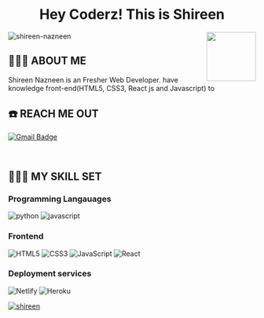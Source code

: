 <h1 align="center">
<!-- <img src="https://github.com/blackcater/blackcater/raw/master/images/Hi.gif" height="32" /> -->
Hey Coderz!   This is  Shireen
<!-- <img src="https://github.com/blackcater/blackcater/raw/master/images/Hi.gif" height="32" /> -->
</h1>

<img align='right' src="https://media.giphy.com/media/LmNwrBhejkK9EFP504/giphy.gif" width="100">
<p align="left"> <img src="https://komarev.com/ghpvc/?username=shireen-nazneen&label=Profile%20views&color=0e75b6&style=flat" alt="shireen-nazneen" /> </p>

## 👨🏾‍💻 ABOUT ME

<p>Shireen Nazneen  is an Fresher Web Developer. have knowledge  front-end(HTML5, CSS3, React js and Javascript) to </p>


## ☎️ REACH ME OUT
<!-- 
[![Linkedin Badge](https://img.shields.io/badge/-parmeshwar-blue?style=flat-square&logo=Linkedin&logoColor=white&link=https://www.linkedin.com/in/parmeshwar4321/)](https://www.linkedin.com/in/parmeshwar4321/)
[![Instagram Badge](https://img.shields.io/badge/-parmeshwar-white?style=flat-square&logo=Instagram&logoColor=Pink&link=https://www.instagram.com/_p_a_r_m_y_a_.007/)](https://www.instagram.com/_p_a_r_m_y_a_.007/)
[![Twitter Badge](https://img.shields.io/badge/-parmeshwar-white?style=flat-square&logo=Twitter&logoColor=Blue&link=https://www.twitter.com/parmeshwar4321)](https://www.twitter.com/parmeshwar4321) -->
[![Gmail Badge](https://img.shields.io/badge/-shireen82naaz@gmail.com-c14438?style=flat-square&logo=Gmail&logoColor=white&link=mailto:shireen82naaz@gmail.com)](mailto:shireen82naaz@gmail.com)

<br />

## 👨🏾‍🔧 MY SKILL SET

### Programming Langauages

![python](https://img.shields.io/badge/-python-000000?style=flat&logo=python)
![javascript](https://img.shields.io/badge/-javascript-000000?style=flat&logo=javascript)


### Frontend

![HTML5](https://img.shields.io/badge/-HTML5-000000?style=flat&logo=HTML5)
![CSS3](https://img.shields.io/badge/-CSS3-000000?style=flat&logo=CSS3&logoColor=1572B6)
![JavaScript](https://img.shields.io/badge/-JavaScript-000000?style=flat&logo=javascript)
![React](https://img.shields.io/badge/-React-js-000000?style=flat&logo=React)


### Deployment services

![Netlify](https://img.shields.io/badge/-Netlify-000000?style=flat&logo=Netlify%20AWS&logoColor=FFFFFF)
![Heroku](https://img.shields.io/badge/-Heroku-000000?style=flat&logo=Heroku%20AWS&logoColor=FFFFFF)


<p align="left"> <a href="https://github.com/ryo-ma/github-profile-trophy"><img src="https://github-profile-trophy.vercel.app/?username=shireen-nazneen" alt="shireen" /></a> </p>
